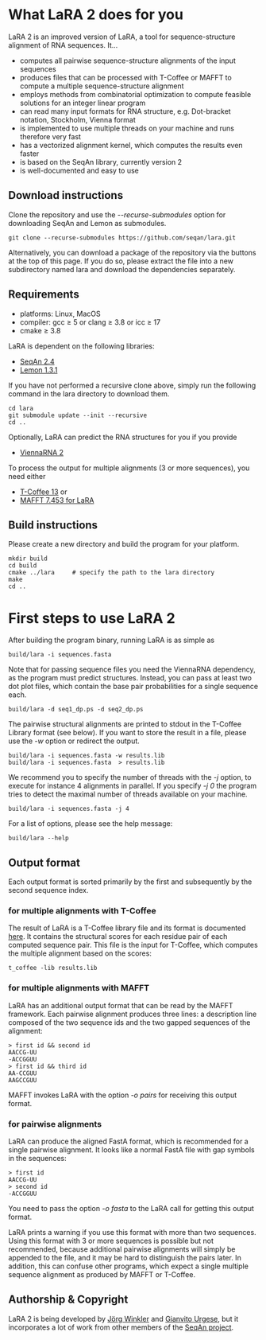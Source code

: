 What LaRA 2 does for you
========================

LaRA 2 is an improved version of LaRA, a tool for sequence-structure alignment of RNA sequences. It...

* computes all pairwise sequence-structure alignments of the input sequences
* produces files that can be processed with T-Coffee or MAFFT to compute a multiple sequence-structure alignment
* employs methods from combinatorial optimization to compute feasible solutions for an integer linear program
* can read many input formats for RNA structure, e.g. Dot-bracket notation, Stockholm, Vienna format
* is implemented to use multiple threads on your machine and runs therefore very fast
* has a vectorized alignment kernel, which computes the results even faster
* is based on the SeqAn library, currently version 2
* is well-documented and easy to use


Download instructions
---------------------

Clone the repository and use the *-\-recurse-submodules* option for downloading SeqAn and Lemon as submodules.

```commandline
git clone --recurse-submodules https://github.com/seqan/lara.git
```

Alternatively, you can download a package of the repository via the buttons at the top of this page.
If you do so, please extract the file into a new subdirectory named lara and download the dependencies separately.


Requirements
------------

* platforms: Linux, MacOS
* compiler: gcc ≥ 5 or clang ≥ 3.8 or icc ≥ 17
* cmake ≥ 3.8

LaRA is dependent on the following libraries:

* [SeqAn 2.4](https://github.com/seqan/seqan.git)
* [Lemon 1.3.1](https://github.com/seqan/lemon.git)

If you have not performed a recursive clone above, simply run the following command in the lara directory
to download them.

```commandline
cd lara
git submodule update --init --recursive
cd ..
```

Optionally, LaRA can predict the RNA structures for you if you provide

* [ViennaRNA 2](https://www.tbi.univie.ac.at/RNA/)

To process the output for multiple alignments (3 or more sequences), you need either

* [T-Coffee 13](https://github.com/cbcrg/tcoffee) or
* [MAFFT 7.453 for LaRA](https://github.com/bioinformatics-polito/LaRA2-mafft)


Build instructions
------------------

Please create a new directory and build the program for your platform.

```commandline
mkdir build
cd build
cmake ../lara     # specify the path to the lara directory
make
cd ..
```


First steps to use LaRA 2
=========================

After building the program binary, running LaRA is as simple as

```commandline
build/lara -i sequences.fasta
```

Note that for passing sequence files you need the ViennaRNA dependency, as the program must predict structures.
Instead, you can pass at least two dot plot files, which contain the base pair probabilities for a single sequence each.

```commandline
build/lara -d seq1_dp.ps -d seq2_dp.ps
```

The pairwise structural alignments are printed to stdout in the T-Coffee Library format (see below).
If you want to store the result in a file, please use the *-w* option or redirect the output.

```commandline
build/lara -i sequences.fasta -w results.lib
build/lara -i sequences.fasta  > results.lib
```

We recommend you to specify the number of threads with the *-j* option, to execute for instance 4 alignments in
parallel. If you specify *-j 0* the program tries to detect the maximal number of threads available on your machine.

```commandline
build/lara -i sequences.fasta -j 4
```

For a list of options, please see the help message:

```commandline
build/lara --help
```


Output format
-------------

Each output format is sorted primarily by the first and subsequently by the second sequence index.

### for multiple alignments with T-Coffee

The result of LaRA is a T-Coffee library file and its format is documented
[here](http://www.tcoffee.org/Projects/tcoffee/documentation/index.html#t-coffee-lib-format-01).
It contains the structural scores for each residue pair of each computed sequence pair.
This file is the input for T-Coffee, which computes the multiple alignment based on the scores:

```commandline
t_coffee -lib results.lib
```

### for multiple alignments with MAFFT

LaRA has an additional output format that can be read by the MAFFT framework.
Each pairwise alignment produces three lines:
a description line composed of the two sequence ids and the two gapped sequences of the alignment:

```
> first id && second id
AACCG-UU
-ACCGGUU
> first id && third id
AA-CCGUU
AAGCCGUU
```

MAFFT invokes LaRA with the option *-o pairs* for receiving this output format.

### for pairwise alignments
LaRA can produce the aligned FastA format, which is recommended for a single pairwise alignment.
It looks like a normal FastA file with gap symbols in the sequences:

```
> first id
AACCG-UU
> second id
-ACCGGUU
```

You need to pass the option *-o fasta* to the LaRA call for getting this output format.

LaRA prints a warning if you use this format with more than two sequences.
Using this format with 3 or more sequences is possible but not recommended, because additional pairwise alignments
will simply be appended to the file, and it may be hard to distinguish the pairs later.
In addition, this can confuse other programs, which expect a single multiple sequence alignment
as produced by MAFFT or T-Coffee.


Authorship & Copyright
----------------------

LaRA 2 is being developed by [Jörg Winkler](mailto:j.winkler@fu-berlin.de) and
[Gianvito Urgese](mailto:gianvito.urgese@polito.it), but it incorporates a lot of work
from other members of the [SeqAn project](http://www.seqan.de).

